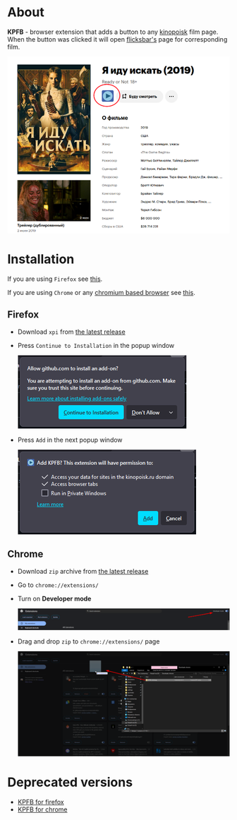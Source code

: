 # About

**KPFB** - browser extension that adds a button to any [kinopoisk](https://www.kinopoisk.ru) film page. When the button was clicked it will open [flicksbar's](https://www.flicksbar.mom/) page for corresponding film.

![](images/KPFB.png)

# Installation

If you are using `Firefox` see [this](#firefox).

If you are using `Chrome` or any [chromium based browser](https://www.google.com/search?q=chromium+based+browsers) see [this](#chrome).

## Firefox

-   Download `xpi` from [the latest release](https://github.com/Clovis1444/KPFB/releases/latest)
-   Press `Continue to Installation` in the popup window

    ![](images/install_firefox1.png)

-   Press `Add` in the next popup window

    ![](images/install_firefox2.png)

## Chrome

-   Download `zip` archive from [the latest release](https://github.com/Clovis1444/KPFB/releases/latest)
-   Go to `chrome://extensions/`
-   Turn on **Developer mode**

    ![](images/install_chrome1.png)

-   Drag and drop `zip` to `chrome://extensions/` page

    ![](images/install_chrome2.png)

# Deprecated versions

-   [KPFB for firefox](https://github.com/Clovis1444/KPFB-firefox)
-   [KPFB for chrome](https://github.com/Clovis1444/KPFB-chrome)
